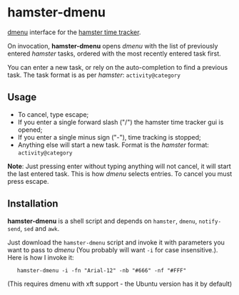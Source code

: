 # hamster-dmenu

[dmenu](https://wiki.archlinux.org/index.php/Dmenu) interface for the [hamster time tracker](https://github.com/projecthamster/hamster).

On invocation, **hamster-dmenu** opens *dmenu* with the list of previously entered *hamster* tasks, ordered with the most recently entered task first.

You can enter a new task, or rely on the auto-completion to find a previous task. The task format is as per *hamster*: `activity@category`

## Usage

- To cancel, type escape;
- If you enter a single forward slash ("/") the hamster time tracker gui is opened;
- If you enter a single minus sign ("-"), time tracking is stopped;
- Anything else will start a new task. Format is the *hamster* format: `activity@category`

**Note**: Just pressing enter without typing anything will not cancel, it will start the last entered task. This is how *dmenu* selects entries. To cancel you must press escape.

## Installation

**hamster-dmenu** is a shell script and depends on `hamster`, `dmenu`, `notify-send`, `sed` and `awk`.

Just download the `hamster-dmenu` script and invoke it with parameters you want to pass to *dmenu* (You probably will want `-i` for case insensitive.). Here is how I invoke it:

```
   hamster-dmenu -i -fn "Arial-12" -nb "#666" -nf "#FFF"
```

(This requires dmenu with xft support - the Ubuntu version has it by default)
